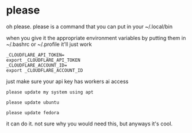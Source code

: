 # please

oh please. please is a command that you can put in your ~/.local/bin

when you give it the appropriate environment variables by putting them in
~/.bashrc or ~/.profile it'll just work

```
_CLOUDFLARE_API_TOKEN=
export _CLOUDFLARE_API_TOKEN
_CLOUDFLARE_ACCOUNT_ID=
export _CLOUDFLARE_ACCOUNT_ID
```

just make sure your api key has workers ai access

```
please update my system using apt
```

```
please update ubuntu
```

```
please update fedora
```

it can do it. not sure why you would need this, but anyways it's cool.
